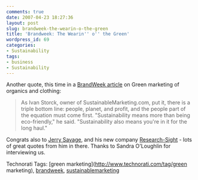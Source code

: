 ```yaml
---
comments: true
date: 2007-04-23 18:27:36
layout: post
slug: brandweek-the-wearin-o-the-green
title: 'Brandweek: The Wearin'' o'' the Green'
wordpress_id: 69
categories:
- Sustainability
tags:
- business
- Sustainability
---
```


Another quote, this time in a [BrandWeek article](http://www.brandweek.com/bw/news/spotlight/article_display.j%0Asp?vnu_content_id=1003574857) on Green marketing of organics and clothing:




> As Ivan Storck, owner of SustainableMarketing.com, put it, there is a triple bottom line: people, planet, and profit, and the people part of the equation must come first. "Sustainability means more than being eco-friendly," he said. "Sustainability also means you're in it for the long haul."





Congrats also to [Jerry Savage](http://www.research-sight.com/), and his new company [Research-Sight](http://www.research-sight.com/) - lots of great quotes from him in there. Thanks to Sandra O'Loughlin for interviewing us. 




Technorati Tags: [green marketing](http://www.technorati.com/tag/green marketing), [brandweek](http://www.technorati.com/tag/brandweek), [sustainablemarketing](http://www.technorati.com/tag/sustainablemarketing)
